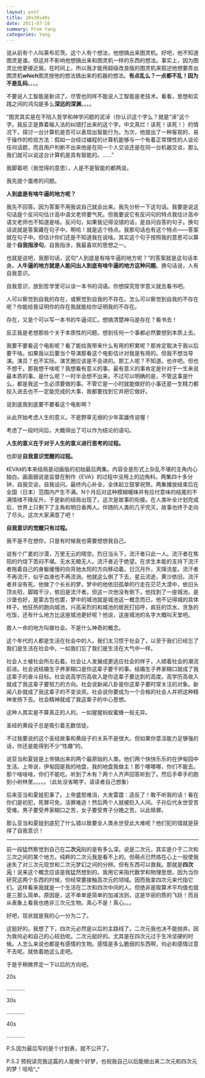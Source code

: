 ```yaml
---
layout: post
title: 20s30s40s
date: 2011-07-16
summary: From Yang
categories: Yang
---
```


说从前有个人叫莱布尼茨。这个人有个想法，他想搞出来图灵机。好吧，他不知道图灵是谁。但这并不影响他想搞出来和图灵机一样的东西的想法。事实上，因为图灵比他更接近我，在时间上，所以我才能用超级改良版的图灵机来叙述他想要弄出图灵机**which**图灵按他的想法搞出来的机器的想法。**有点乱么？一点都不乱！因为不是乱码**。。。。

不要说人工智能是新词了。尽管也同样不能说人工智能是老技术。看看，思想和实践之间的鸿沟是多么**深远的深渊**。。。。

“图灵其实是在不陷入哲学和神学问题的泥淖（你认识这个字么？就是“淖”这个字。我反正是靠着输入法的纠错打出来的这个字。中文真烂！该死！该死！）的情况下，探讨一台计算机是否可以表现出智能行为。为次，他提出了一种客观的、易于操作的检验方法：假如一台经过编程的计算机能够与一个有着正常理性的人谈论任何话题，而且用户判断不出来他是在同一个人交谈还是在同一台机器交谈，那么我们就可以说这台计算机是具有智能的。……”

我脚着吧（我觉得的意思），人是不是智能的都两说。

我先提个蛋疼的问题。

**人到底是有啥牛逼的地方呢？**

我先不回答。因为答案不用我说自己就会出来。我先分析一下这句话。我要是说这句话是个反问句估计高中语文老师要气死。但我要说它有反问句的特点我估计高中语文老师也不知道是啥。反问句，如果我记得没错的话，是自问自答的句子。换句话说就是答案藏在句子中。啊哈！就是这个特点。我那句话也有这个特点——答案就在句子中。但估计你们还是不知道我在说啥。其实这个句子按照我的意思可以算是个**自我指涉句**。自我指涉，我最喜欢的思想之一。

也就是说吧，我那句话，这句“人到底是有啥牛逼的地方呢？”的答案就是这句话本身。**人牛逼的地方就是人能问出人到底有啥牛逼的地方这种问题**。换句话说，人有自我意识。

自我意识，放到哲学里可以谈一本书的词语。你想探究哲学意义就去看书吧。

人可以察觉到自我的存在，或察觉到自我的不存在。怎么可以察觉到自我的不存在呢？你能给我证明你的存在我就能给你证明我的不存在。

存在，又是个可以写一本书的牛逼词汇。想搞清楚神马是存在？看书去！

反正我是老想那些个关于本质性的问题。想到任何一个事都必然要想到本质上去。

我要不要看这个电影呢？看了能给我带来什么有用的积累呢？那肯定取决于我以后要干啥。如果我以后要当个导演那看这个电影估计对我是有用的。但我不想当导演。演员？也不实际。演艺圈应该是不会进的。那工人呢？不知道。也许吧。但也不想干。那我想干啥呢？我想看有意义的事。最有意义的事肯定是针对于一生来说最本质的事。是什么呢？一时半会想不出来。不过可以明确的是，不管这事是什么，都是我这一生必须要做的事。不管它是一小时就能做好的小事还是一生精力都投入进去也不一定能完成的大事，我都要找到它并把它做好。

说到底我到底要不要看这个电影啊？

从此开始考虑人生的意义。不是野草无垠的少年英雄传说喔！

考虑了一段时间后，大概得出了可以作为结论的语句。

**人生的意义在于对于人生的意义进行思考的过程。**

也即是**自我意识觉醒的过程。**

《EVA》的本来结局是动画版的初始最后两集。内容全是形式上杂乱不堪的主角内心独白。画面据说是监督在制作《EVA》的过程中没用上的边角料。两集四十多分钟，自我交谈，自我设问。最终内心补全，全体起立鼓掌祝贺。两集播放结束后在全国（日本）范围内产生不满。N个月后对这种模糊暧昧并有应付意味的结尾的不满情绪不降反升。于是新的结局出现了。这次是故事的衔接。在人类补全计划完成后，世界上只剩下了主角和明日香两人。伴随的人类的几乎完灭，故事也终于走向了尽头。这次大家满意了吧！

**自我意识的觉醒只有过程。**

我不是不在想你，只是有时候我也需要想想我自己。

说有个广袤的沙漠，万里无云的晴空。烈日当头下，流汗者只此一人。流汗者在焦阳的灼烧下苦闷不堪。无水无粮无人。流汗者近于绝望。在求生本能的支持下流汗者拖着自己的身躯缓慢的向背驰太阳的方向移动着。日沉月升，天降流星。流汗者不再流汗，似乎血液也不再流淌。他就这么倒了下去，星云流逝，黄沙依旧。流汗者并没有死。他做了个长长的梦。梦中的他依旧孤单的行走在茫茫大漠中，依旧头顶炎阳，脚踏干沙，依旧是流汗者。但这一次他没有倒下。他找到了一座城池。是沙堡也好，是蒙古包也罢，梦中的城池就是城池这一概念而已，他不记得城的具体样子。他狂热的跑向城池，兴高采烈的和城池的居民打招呼，疯狂的饮水，贪急的吃饭，还有什么地方比这座城池更好呢？他说，这座城池的名字大概叫天堂吧。

救人一命的地方叫做社会。不是什么神奇的概念。

这个年代的人都是生活在社会中的人。我们太习惯于社会了，以至于我们已经忘了我们是生活在社会中。一如我们忘了我们是生活在大气中一样。

社会人士被社会所左右着。社会让人发展成更适应社会的样子，人顺着社会的潮流前进。社会说结婚生子养家糊口是你这辈子要干的事。结婚生子养家糊口就成了我这辈子的奋斗目标。社会说高学历高收入是你这辈子要达到的高度。高学历高收入就成了我这辈子要努力的方向。社会说新闻八卦是你这辈子要时常关注的对象。新闻八卦就成了我这辈子的不变谈资。社会说你要成为一个合格的社会人并把这种精神发扬下去。社会精神就成了我这辈子的中心思想。

这种人其实是不算真正的人的。一如猩猩蚂蚁蜜蜂一般无异。

圣经的黄段子总是吸引着无数信徒。

不过我要说的这个圣经故事和黄段子的关系不是很大。但如果你意淫能力足够强的话，你还是能得到不少“性趣”的。

说亚当和夏娃是上帝搞出来的两个最原始的人类。他们两个快快乐乐的在伊甸园中生活。上帝说，伊甸园是我的地盘，我的地盘我做主！那个哪哪哪，你们不能去。那个啥啥啥，你们不能吃。听到了木有？两个人齐声回答听到了。然后手牵手的跑到小树林里。。。。。（此处没省略字，请读者自己想象）

后来亚当和夏娃犯事了。上帝盛怒难消，大发雷霆：造反了！敢不听我的话！看在你们是初犯，死罪可免，活罪难逃！然后两个人就被贬入人间。子孙后代永世受苦受难。男子要受养家糊口之苦，女子要受育子分娩之苦。以此赎罪。

那么亚当和夏娃到底犯了什么错以致要全人类永世受此大难呢？他们犯的错就是获得了自我意识！

------------------------------------------------------------------

前一段猛然察觉到自己在**二次元**陷的是有多么深。说是二次元，其实是介于二次和三次之间的某个地方。纯粹的二次元我是看不上的。但萌点已然烙在心上一般使我迷失了对三次元现世和二次元梦幻之间的分辨。但有东西可以救我。那就是**四次元**！说来这个概念应该是我猛然想到的。我用它来指代数学和物理思想。因为当你研究这两个东西的时候，你经常要接触高次元的领域。因而我拿四次元来代指它们。这样看来我就是一个生活在二次和四次中间的人。但绝非是取算术平均值也就是三那么简单。原因是，这不单单是简单的加减法则，这是华丽的质的飞跃！而且从表象上看我也绝非三次元生物。真心不是！真心。。。

好吧，现状就是我的心一分为二了。

这挺好的。我想了下，四次元必然是以后的主路线了。二次元我也决不能抛弃。因为我何必和自己的心较劲呢。二次元挺好的。尤其是在四次元过于生冷坚硬的时候。人怎么来说也都是有感情的生物。感情是多么脆弱的东西啊，何必和感情过意不去呢。就依着她这么走吧。

于是乎稍微界定一下以后的方向吧。

20s

…………

30s

…………

40s

…………

P.S.因为最后写的是个计划表，就不公开了。

P.S.2 预祝读完我这篇的人能做个好梦，也祝我自己以后能做出来二次元和四次元的梦！哈哈^_^
